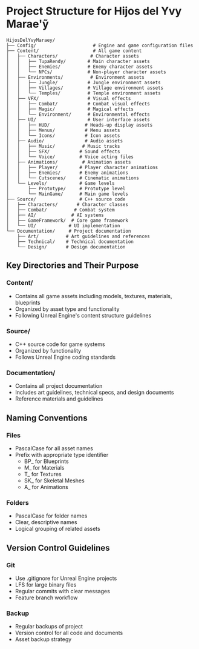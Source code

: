 # Project Structure for Hijos del Yvy Marae'ỹ

```
HijosDelYvyMaraey/
├── Config/                     # Engine and game configuration files
├── Content/                    # All game content
│   ├── Characters/            # Character assets
│   │   ├── TupaRendy/        # Main character assets
│   │   ├── Enemies/          # Enemy character assets
│   │   └── NPCs/             # Non-player character assets
│   ├── Environments/          # Environment assets
│   │   ├── Jungle/           # Jungle environment assets
│   │   ├── Villages/         # Village environment assets
│   │   └── Temples/          # Temple environment assets
│   ├── VFX/                  # Visual effects
│   │   ├── Combat/           # Combat visual effects
│   │   ├── Magic/            # Magical effects
│   │   └── Environment/      # Environmental effects
│   ├── UI/                   # User interface assets
│   │   ├── HUD/             # Heads-up display assets
│   │   ├── Menus/           # Menu assets
│   │   └── Icons/           # Icon assets
│   ├── Audio/               # Audio assets
│   │   ├── Music/          # Music tracks
│   │   ├── SFX/           # Sound effects
│   │   └── Voice/         # Voice acting files
│   ├── Animations/         # Animation assets
│   │   ├── Player/        # Player character animations
│   │   ├── Enemies/       # Enemy animations
│   │   └── Cutscenes/     # Cinematic animations
│   └── Levels/            # Game levels
│       ├── Prototype/     # Prototype level
│       └── MainGame/      # Main game levels
├── Source/                # C++ source code
│   ├── Characters/       # Character classes
│   ├── Combat/          # Combat system
│   ├── AI/             # AI systems
│   ├── GameFramework/  # Core game framework
│   └── UI/            # UI implementation
└── Documentation/     # Project documentation
    ├── Art/          # Art guidelines and references
    ├── Technical/    # Technical documentation
    └── Design/       # Design documentation
```

## Key Directories and Their Purpose

### Content/
- Contains all game assets including models, textures, materials, blueprints
- Organized by asset type and functionality
- Following Unreal Engine's content structure guidelines

### Source/
- C++ source code for game systems
- Organized by functionality
- Follows Unreal Engine coding standards

### Documentation/
- Contains all project documentation
- Includes art guidelines, technical specs, and design documents
- Reference materials and guidelines

## Naming Conventions

### Files
- PascalCase for all asset names
- Prefix with appropriate type identifier
  - BP_ for Blueprints
  - M_ for Materials
  - T_ for Textures
  - SK_ for Skeletal Meshes
  - A_ for Animations

### Folders
- PascalCase for folder names
- Clear, descriptive names
- Logical grouping of related assets

## Version Control Guidelines

### Git
- Use .gitignore for Unreal Engine projects
- LFS for large binary files
- Regular commits with clear messages
- Feature branch workflow

### Backup
- Regular backups of project
- Version control for all code and documents
- Asset backup strategy
